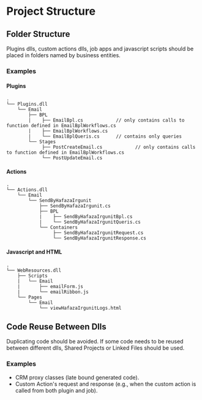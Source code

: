 # Project Structure

## Folder Structure

Plugins dlls, custom actions dlls, job apps and javascript scripts should be placed in folders named by business entities.

### Examples

#### Plugins

```
.
└── Plugins.dll
    └── Email
        ├── BPL
        |    ├── EmailBpl.cs            // only contains calls to function defined in EmailBplWorkflows.cs
        |    ├── EmailBplWorkflows.cs 
        |    └── EmailBplQueris.cs      // contains only queries
        └── Stages
             ├── PostCreateEmail.cs            // only contains calls to function defined in EmailBplWorkflows.cs
             └── PostUpdateEmail.cs 
```

#### Actions

```
.
└── Actions.dll
    └── Email
        └── SendByHafazaIrgunit
            ├── SendByHafazaIrgunit.cs
            ├── BPL
            |    ├── SendByHafazaIrgunitBpl.cs            
            |    └── SendByHafazaIrgunitQueris.cs      
            └── Containers
                 ├── SendByHafazaIrgunitRequest.cs            
                 └── SendByHafazaIrgunitResponse.cs 
```

#### Javascript and HTML

```
.
└── WebResources.dll
    ├── Scripts
    |   └── Email
    |       ├── emailForm.js    
    |       └── emailRibbon.js
    └── Pages
        └── Email
            └── viewHafazaIrgunitLogs.html
```

## Code Reuse Between Dlls

Duplicating code should be avoided. 
If some code needs to be reused between different dlls, Shared Projects or Linked Files should be used.

### Examples

-	CRM proxy classes (late bound generated code).
-	Custom Action's request and response (e.g., when the custom action is called from both plugin and job).
